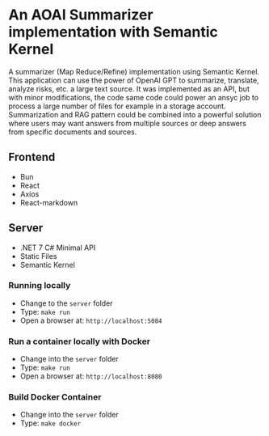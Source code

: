 # An AOAI Summarizer implementation with Semantic Kernel

A summarizer (Map Reduce/Refine) implementation using Semantic Kernel. This application can use the power of OpenAI GPT to summarize, translate, analyze risks, etc. a large text source. It was implemented as an API, but with minor modifications, the code same code could power an ansyc job to process a large number of files for example in a storage account. Summarization and RAG pattern could be combined into a powerful solution where users may want answers from multiple sources or deep answers from specific documents and sources.

## Frontend

- Bun
- React
- Axios
- React-markdown

## Server

- .NET 7 C# Minimal API
- Static Files
- Semantic Kernel

### Running locally

- Change to the `server` folder
- Type: `make run`
- Open a browser at: `http://localhost:5084`

### Run a container locally with Docker

- Change into the `server` folder
- Type: `make run`
- Open a browser at: `http://localhost:8080`

### Build Docker Container

- Change into the `server` folder
- Type: `make docker`
